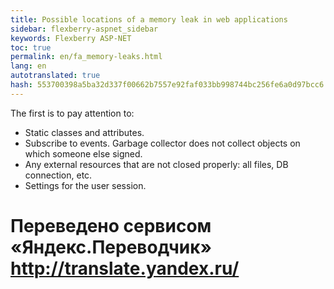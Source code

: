 ```yaml
--- 
title: Possible locations of a memory leak in web applications 
sidebar: flexberry-aspnet_sidebar 
keywords: Flexberry ASP-NET 
toc: true 
permalink: en/fa_memory-leaks.html 
lang: en 
autotranslated: true 
hash: 553700398a5ba32d337f00662b7557e92faf033bb998744bc256fe6a0d97bcc6 
--- 
```


The first is to pay attention to: 

* Static classes and attributes. 
* Subscribe to events. Garbage collector does not collect objects on which someone else signed. 
* Any external resources that are not closed properly: all files, DB connection, etc. 
* Settings for the user session. 



 # Переведено сервисом «Яндекс.Переводчик» http://translate.yandex.ru/